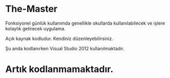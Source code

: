 # The-Master

 Fonksiyonel günlük kullanımda genellikle okullarda kullanılabilecek ve işlere kolaylık getirecek uygulama.
 
 Açık kaynak kodludur. Kendiniz düzenleyebilirsiniz.

 Şu anda kodlanırken Visual Studio 2012 kullanılmaktadır.


# Artık kodlanmamaktadır.
